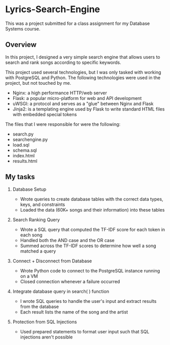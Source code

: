 # Lyrics-Search-Engine

This was a project submitted for a class assignment for my Database Systems course.

## Overview

In this project, I designed a very simple search engine that allows users to search and rank songs according to specific keywords. 

This project used several technologies, but I was only tasked with working with PostgreSQL and Python. The following technologies were used in the project, but not touched by me.
* Nginx: a high performance HTTP/web server
* Flask: a popular micro-platform for web and API development
* uWSGI​: a protocol and serves as a "glue" between Nginx and Flask
* Jinja2​: ​is a templating engine used by Flask to write standard HTML files with embedded special tokens

The files that I were responsible for were the following:
* search.py
* searchengine.py
* load.sql
* schema.sql
* index.html
* results.html

## My tasks
1. Database Setup
	- Wrote queries to create database tables with the correct data types, keys, and constraints
	- Loaded the data (60K+ songs and their information) into these tables
	
2. Search Ranking Query
	- Wrote a SQL query that computed the TF-IDF score for each token in each song
	- Handled both the AND case and the OR case
	- Summed across the TF-IDF scores to determine how well a song matched a query
	
3. Connect + Disconnect from Database
	- Wrote Python code to connect to the PostgreSQL instance running on a VM 
	- Closed connection whenever a failure occurred
	
4. Integrate database query in search( ) function
	- I wrote SQL queries to handle the user's input and extract results from the database
	- Each result lists the name of the song and the artist
	
5. Protection from SQL Injections
	- Used prepared statements to format user input such that SQL injections aren't possible
